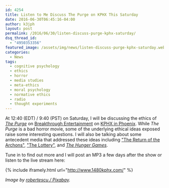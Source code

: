 ```yaml
---
id: 4254
title: Listen to Me Discuss The Purge on KPHX This Saturday
date: 2016-06-30T06:45:16-04:00
author: k3jph
layout: post
permalink: /2016/06/30/listen-discuss-purge-kphx-saturday/
dsq_thread_id:
  - "4950353356"
featured_image: /assets/img/news/listen-discuss-purge-kphx-saturday.webp
categories:
  - News
tags:
  - cognitive psychology
  - ethics
  - horror
  - media studies
  - meta-ethics
  - moral psychology
  - normative ethics
  - radio
  - thought experiments
---
```

At 12:40 (EDT) / 9:40 (PST) on Saturday, I will be discussing the
ethics of [_The Purge_](https://en.wikipedia.org/wiki/The_Purge)
on [Breakthrough
Entertainment](http://www.breakradioshow.com/show/breakthrough-entertainment/)
on [KPHX in Phoenix](http://www.1480kphx.com/).  While _The Purge_
is a bad horror movie, some of the underlying ethical ideas exposed
raise some interesting questions.  I will also be talking about
some antecedent media that addressed these ideas including ["The
Return of the
Archons"](http://memory-alpha.wikia.com/wiki/The_Return_of_the_Archons_(episode)),
["The Lottery"](https://en.wikipedia.org/wiki/The_Lottery), and
_[The Hunger
Games](http://www.suzannecollinsbooks.com/the_hunger_games_69765.htm)_.

Tune in to find out more and I will post an MP3 a few days after
the show or listen to the live stream here:

{% include iframely.html url="http://www.1480kphx.com/" %}

_Image by [robertescu / Pixabay](https://pixabay.com/en/radio-mixer-audio-studio-media-1203736/)._
